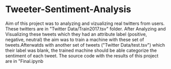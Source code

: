 # Tweeter-Sentiment-Analysis
Aim of this project was to analyzing and vizualizing real twitters from users. These twitters are in "Twitter Data/Train2017.tsv" folder.
After Analyzing and Visualizing these tweets which they had an attribute label (positive, negative, neutral) the aim was to train a machine with these set of tweets.Afterwatds with another set of tweets ("Twitter Data/test.tsv") which their label was blank, the trained machine should be able categorize the sentiment of each tweet. 
The source code with the results of this project are in "Final.ipynb
